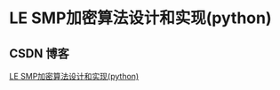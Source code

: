 # LE SMP加密算法设计和实现(python)

## CSDN 博客

[LE SMP加密算法设计和实现(python)](https://blog.csdn.net/wenbo13579/article/details/129164310)

